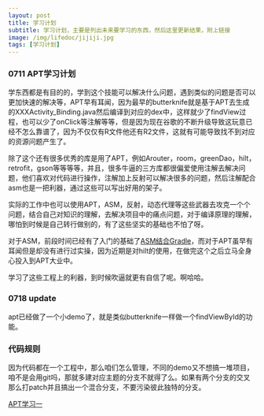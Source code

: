 ```yaml
---
layout: post
title: 学习计划
subtitle: 学习计划，主要是列出未来要学习的东西，然后这里更新结果，附上链接
image: /img/lifedoc/jijiji.jpg
tags: [学习计划]
---
```


### 0711 APT学习计划

学东西都是有目的的，学到这个技能可以解决什么问题，遇到类似的问题是否可以更加快速的解决等，APT早有耳闻，因为最早的butterknife就是基于APT去生成的XXXActivity_Binding.java然后编译到对应的dex中，这样就少了findView过程，也可以少了onClick等注解等等，但是因为现在谷歌的不断升级导致这玩意已经不怎么靠谱了，因为不仅仅有R文件他还有R2文件，这就有可能导致找不到对应的资源问题产生了。

除了这个还有很多优秀的库是用了APT，例如Arouter，room，greenDao，hilt，retrofit，gson等等等等，并且，很多牛逼的三方库都很偏爱使用注解去解决问题，他们喜欢对代码进行操作，注解加上反射可以解决很多的问题，然后注解配合asm也是一把利器，通过这些可以写出好用的架子。

实际的工作中也可以使用APT，ASM，反射，动态代理等这些武器去攻克一个个问题，结合自己对知识的理解，去解决项目中的痛点问题，对于编译原理的理解，哪怕到时候是自己转行做别的，有了这些坚实的基础也不怕了呀。

对于ASM，前段时间已经有了入门的基础了[ASM结合Gradle](https://pjex.github.io/2021-06-27-%E6%9D%A5%E4%B8%80%E7%AF%87asm%E7%9A%84%E7%BB%93%E5%90%88plugin/)，而对于APT虽早有耳闻但是却没有进行过实操，因为近期是对hilt的使用，在做完这个之后立马全身心投入到APT大业中。

学习了这些工程上的利器，到时候吹逼就更有自信了呢。啊哈哈。

### 0718 update
apt已经做了一个小demo了，就是类似butterknife一样做一个findViewById的功能。

### 代码规则
因为代码都在一个工程中，那么咱们怎么管理，不同的demo又不想搞一堆项目，咱不是会用git吗，那就多建对应主题的分支不就得了么。如果有两个分支的交叉那么打patch并且搞出一个混合分支，不要污染彼此独特的分支。


[APT学习一](https://pjex.github.io/2021-07-18-study-apt/)

